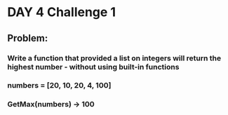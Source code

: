 # DAY 4 Challenge 1

## Problem: 

###  Write a function that provided a list on integers will return the highest number - without using built-in functions

### numbers = [20, 10, 20, 4, 100]
### GetMax(numbers) -> 100